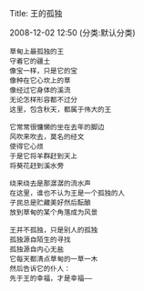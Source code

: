 Title: 王的孤独

2008-12-02 12:50 (分类:默认分类)
  
```
草甸上最孤独的王
守着它的疆土
像宝一样，只是它的宝
像种在它心坎上的草
像经过它身体的溪流
无论怎样形容都不过分
这里，包含秋天，都属于伟大的王
 
它常常很慵懒的坐在去年的脚边
风吹来吹去，莫名的经文
使得它心烦
于是它将羊群赶到天上
将葵花赶到溪水旁
 
绕来绕去是那潺潺的流水声
在这里，谁也不认为王是一个孤独的人
子民总是贮藏美好然后酝酿
放到草甸的某个角落成为风景
 
王并不孤独，只是别人的孤独
孤独源自陌生的寻找
孤独源自内心无盐
它每天都清点草甸的一草一木
然后告诉它的仆人：
先于王的幸福，才是幸福——
```